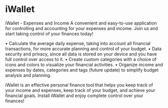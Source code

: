 # iWallet

iWallet - Expenses and Income
A convenient and easy-to-use application for controlling and accounting for your expenses and income. Join us and start taking control of your finances today!

• Calculate the average daily expense, taking into account all financial transactions, for more accurate planning and control of your budget.
• Data security and privacy, since all data is stored on your device and you have full control over access to it.
• Create custom categories with a choice of icons and colors to visualize your financial activities.
• Organize income and expenses by dates, categories and tags (future update) to simplify budget analysis and planning.

iWallet is an effective personal finance tool that helps you keep track of your income and expenses, keep track of your budget, and achieve your financial goals. Install iWallet and enjoy complete control over your finances!
